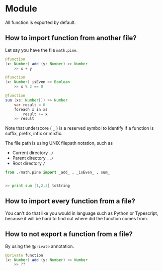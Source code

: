 # Module
All function is exported by default.  
## How to import function from another file?
Let say you have the file `math.pine`.

```java
@function
(x: Number) add (y: Number) >> Number
    >> x + y

@function
(x: Number) isEven >> Boolean
    >> x % 2 == 0

@function
sum (xs: Number[]) >> Number
    var result = 0
    foreach x in xs
        result += x
    >> result
```

Note that underscore ( `_` ) is a reserved symbol to identify if a function is suffix, prefix, infix or mixfix.

The file path is using UNIX filepath notation, such as
- Current directory `./`  
- Parent directory `../`
- Root directory `/`
```python
from ./math.pine import _add_ , _isEven_ , sum_


>> print sum [1,2,3] toString

```


## How to import every function from a file?
You can't do that like you would in language such as Python or Typescript, because it will be hard to find out where did the function comes from. 

## How to not export a function from a file?
By using the `@private` annotation.
```java
@private function
(x: Number) add (y: Number) >> Number
    >> ??
```
